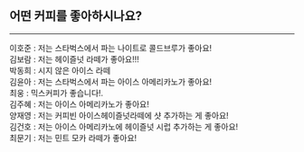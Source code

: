 ## 어떤 커피를 좋아하시나요?
----

이호준 : 저는 스타벅스에서 파는 나이트로 콜드브루가 좋아요!  
김보람 : 저는 헤이즐넛 라떼가 좋아요!!!  
박동희 : 시지 않은 아이스 라떼  
김윤아 : 저는 스타벅스에서 파는 아이스 아메리카노가 좋아요!  
최웅 : 믹스커피가 좋습니다!.  
김주혜 : 저는 아이스 아메리카노가 좋아요!  
양재영 : 저는 커피빈 아이스헤이즐넛라떼에 샷 추가하는 게 좋아요!  
김건호 : 저는 아이스 아메리카노에 헤이즐넛 시럽 추가하는 게 좋아요!  
최문기 : 저는 민트 모카 라떼가 좋아요!
